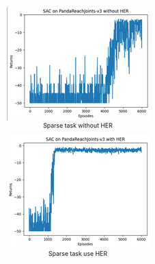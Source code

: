 <p align="center">
  <img src="https://github.com/senren001323/SimpleRL-HER/blob/master/result/no_her.png" alt="Alt Text">
  <br>
  Sparse task without HER
</p>

<p align="center">
  <img src="https://github.com/senren001323/SimpleRL-HER/blob/master/result/her.png" alt="Alt Text">
  <br>
  Sparse task use HER
</p>
